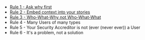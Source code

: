 - [Rule 1 - Ask why first]
- [Rule 2 - Embed context into your stories]
- [Rule 3 - Who-What-Why not Who-What-What]
- Rule 4 - Many Users of many types
- Rule 5 - Your Security Accreditor is not (ever (never ever)) a User
- Rule 6 - It's a problem, not a solution

[Rules of thumb for writing Agile Stories]:/story-writing-rules-of-thumb
[Rule 1 - Ask why first]:/story-writing-ask-why-first
[Rule 2 - Embed context into your stories]:/story-writing-embed-context
[Rule 3 - Who-What-Why not Who-What-What]:/story-writing-who-what-why
